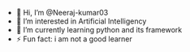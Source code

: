 - 👋 Hi, I’m @Neeraj-kumar03
- 👀 I’m interested in Artificial Intelligency
- 🌱 I’m currently learning python and its framework
- ⚡ Fun fact: i am not a good learner

<!---
Neeraj-kumar03/Neeraj-kumar03 is a ✨ special ✨ repository because its `README.md` (this file) appears on your GitHub profile.
You can click the Preview link to take a look at your changes.
--->

